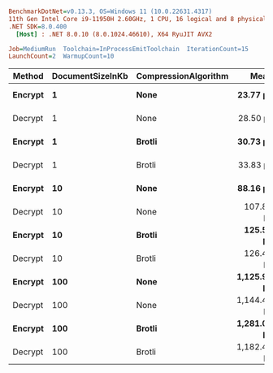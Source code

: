 ``` ini

BenchmarkDotNet=v0.13.3, OS=Windows 11 (10.0.22631.4317)
11th Gen Intel Core i9-11950H 2.60GHz, 1 CPU, 16 logical and 8 physical cores
.NET SDK=8.0.400
  [Host] : .NET 8.0.10 (8.0.1024.46610), X64 RyuJIT AVX2

Job=MediumRun  Toolchain=InProcessEmitToolchain  IterationCount=15  
LaunchCount=2  WarmupCount=10  

```
|  Method | DocumentSizeInKb | CompressionAlgorithm |        Mean |     Error |    StdDev |    Gen0 |    Gen1 |    Gen2 |  Allocated |
|-------- |----------------- |--------------------- |------------:|----------:|----------:|--------:|--------:|--------:|-----------:|
| **Encrypt** |                **1** |                 **None** |    **23.77 μs** |  **0.445 μs** |  **0.652 μs** |  **0.1526** |  **0.0305** |       **-** |    **41.4 KB** |
| Decrypt |                1 |                 None |    28.50 μs |  0.296 μs |  0.434 μs |  0.1526 |  0.0305 |       - |   40.48 KB |
| **Encrypt** |                **1** |               **Brotli** |    **30.73 μs** |  **0.636 μs** |  **0.912 μs** |  **0.1221** |       **-** |       **-** |   **37.63 KB** |
| Decrypt |                1 |               Brotli |    33.83 μs |  0.468 μs |  0.686 μs |  0.1221 |       - |       - |   39.86 KB |
| **Encrypt** |               **10** |                 **None** |    **88.16 μs** |  **0.688 μs** |  **1.009 μs** |  **0.6104** |  **0.1221** |       **-** |  **170.02 KB** |
| Decrypt |               10 |                 None |   107.81 μs |  1.161 μs |  1.737 μs |  0.6104 |  0.1221 |       - |  155.41 KB |
| **Encrypt** |               **10** |               **Brotli** |   **125.53 μs** |  **1.229 μs** |  **1.802 μs** |  **0.4883** |       **-** |       **-** |  **166.34 KB** |
| Decrypt |               10 |               Brotli |   126.47 μs |  1.007 μs |  1.507 μs |  0.4883 |       - |       - |  140.35 KB |
| **Encrypt** |              **100** |                 **None** | **1,125.90 μs** | **46.668 μs** | **69.851 μs** | **25.3906** | **23.4375** | **21.4844** | **1655.17 KB** |
| Decrypt |              100 |                 None | 1,144.44 μs | 19.388 μs | 28.419 μs | 17.5781 | 15.6250 | 15.6250 | 1248.93 KB |
| **Encrypt** |              **100** |               **Brotli** | **1,281.09 μs** | **19.431 μs** | **28.481 μs** | **15.6250** | **13.6719** | **11.7188** | **1355.61 KB** |
| Decrypt |              100 |               Brotli | 1,182.40 μs | 16.788 μs | 25.127 μs | 11.7188 |  9.7656 |  9.7656 | 1087.68 KB |
